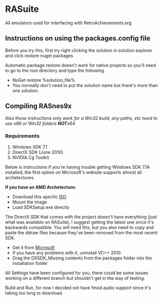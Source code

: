 RASuite
=======

All emulators used for interfacing with RetroAchievements.org


<h2>Instructions on using the packages.config file</h2>
<p>Before you try this, first try right clicking the solution in solution explorer and click restore nuget packages</p>
<p>Automatic package restore doesn't work for native projects so you'll need to go to the root directory and type the following.</p>
<ul>
	<li>NuGet restore %solution_file%</li>
	<li>You normally don't need to put the solution name but there's more than one solution.</li>
</ul>


<h2>Compiling RASnes9x </h2>
<em>Also these instructions only work for a Win32 build, any paths, etc need to use x86 or Win32 folders <strong>NOT</strong>x64</em>

<h3>Requirements</h3>
<ol>
	<li>Windows SDK 7.1</li>
	<li>DirectX SDK (June 2010)</li>
	<li>NVIDIA Cg Toolkit</li>
</ol>

Below is instructions if you're having trouble getting Windows SDK 7.1A installed, the first option on Microsoft's website supports almost all archetectures.
<p><strong>If you have an AMD Archetecture:</strong></p>
<ul>
	<li>Download this specfic <a href="http://download.microsoft.com/download/F/1/0/F10113F5-B750-4969-A255-274341AC6BCE/GRMSDKX_EN_DVD.iso">ISO</a></li>
	<li>Mount the image</li>
	<li>Load SDKSetup.exe directly</li>
</ul>


<p>The DirectX SDK that comes with the project doesn't have everything (just what was available on RASuite), I suggest getting the latest one since it's backwards compatible. You will need this, but you also need to copy and paste the ddraw files because they've been removed from the most recent SDK.</p>
<ul>
	<li>Get it from <a href="https://download.microsoft.com/download/A/E/7/AE743F1F-632B-4809-87A9-AA1BB3458E31/DXSDK_Jun10.exe" >Microsoft</a></li>
	<li>If you have any problems with it, uninstall VC++ 2010</li>
	<li>Drag the DXSDK_Missing contents from the packages folder into the installation folder</li>
</ul>

All Settings have been configured for you, there could be some issues working on a different branch but shouldn't get in the way of testing.

Build and Run, for now I decided not have fmod audio support since it's taking too long to download.
